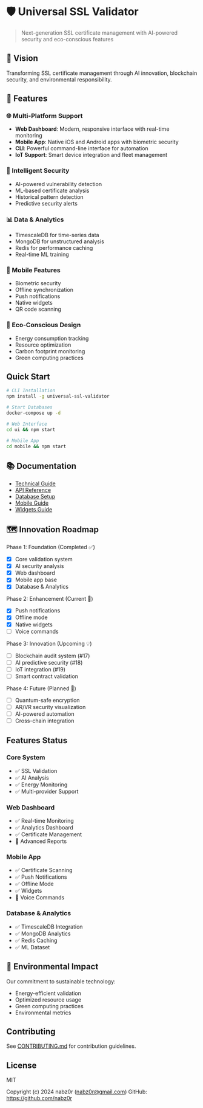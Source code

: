 # 🛡️ Universal SSL Validator

> Next-generation SSL certificate management with AI-powered security and eco-conscious features

## 🌟 Vision
Transforming SSL certificate management through AI innovation, blockchain security, and environmental responsibility.

## 🚀 Features

### 🌐 Multi-Platform Support
- **Web Dashboard**: Modern, responsive interface with real-time monitoring
- **Mobile App**: Native iOS and Android apps with biometric security
- **CLI**: Powerful command-line interface for automation
- **IoT Support**: Smart device integration and fleet management

### 🤖 Intelligent Security
- AI-powered vulnerability detection
- ML-based certificate analysis
- Historical pattern detection
- Predictive security alerts

### 📊 Data & Analytics
- TimescaleDB for time-series data
- MongoDB for unstructured analysis
- Redis for performance caching
- Real-time ML training

### 📱 Mobile Features
- Biometric security
- Offline synchronization
- Push notifications
- Native widgets
- QR code scanning

### 🌿 Eco-Conscious Design
- Energy consumption tracking
- Resource optimization
- Carbon footprint monitoring
- Green computing practices

## Quick Start

```bash
# CLI Installation
npm install -g universal-ssl-validator

# Start Databases
docker-compose up -d

# Web Interface
cd ui && npm start

# Mobile App
cd mobile && npm start
```

## 📚 Documentation
- [Technical Guide](docs/TECHNICAL.md)
- [API Reference](docs/API.md)
- [Database Setup](docs/DATABASE.md)
- [Mobile Guide](docs/MOBILE.md)
- [Widgets Guide](docs/WIDGETS.md)

## 🗺️ Innovation Roadmap

Phase 1: Foundation (Completed ✅)
- [x] Core validation system
- [x] AI security analysis
- [x] Web dashboard
- [x] Mobile app base
- [x] Database & Analytics

Phase 2: Enhancement (Current 🚧)
- [x] Push notifications
- [x] Offline mode
- [x] Native widgets
- [ ] Voice commands

Phase 3: Innovation (Upcoming 💡)
- [ ] Blockchain audit system (#17)
- [ ] AI predictive security (#18)
- [ ] IoT integration (#19)
- [ ] Smart contract validation

Phase 4: Future (Planned 🔮)
- [ ] Quantum-safe encryption
- [ ] AR/VR security visualization
- [ ] AI-powered automation
- [ ] Cross-chain integration

## Features Status

### Core System
- ✅ SSL Validation
- ✅ AI Analysis
- ✅ Energy Monitoring
- ✅ Multi-provider Support

### Web Dashboard
- ✅ Real-time Monitoring
- ✅ Analytics Dashboard
- ✅ Certificate Management
- 🚧 Advanced Reports

### Mobile App
- ✅ Certificate Scanning
- ✅ Push Notifications
- ✅ Offline Mode
- ✅ Widgets
- 🚧 Voice Commands

### Database & Analytics
- ✅ TimescaleDB Integration
- ✅ MongoDB Analytics
- ✅ Redis Caching
- ✅ ML Dataset

## 🌲 Environmental Impact
Our commitment to sustainable technology:
- Energy-efficient validation
- Optimized resource usage
- Green computing practices
- Environmental metrics

## Contributing
See [CONTRIBUTING.md](CONTRIBUTING.md) for contribution guidelines.

## License
MIT

Copyright (c) 2024 nabz0r (nabz0r@gmail.com)
GitHub: https://github.com/nabz0r